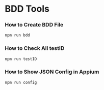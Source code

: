 # BDD Tools

### How to Create BDD File
```sh
npm run bdd
```

### How to Check All testID
```sh
npm run testID
```

### How to Show JSON Config in Appium
```sh
npm run config
```